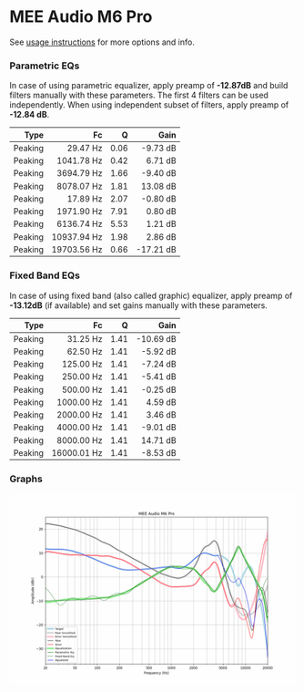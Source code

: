 # MEE Audio M6 Pro
See [usage instructions](https://github.com/jaakkopasanen/AutoEq#usage) for more options and info.

### Parametric EQs
In case of using parametric equalizer, apply preamp of **-12.87dB** and build filters manually
with these parameters. The first 4 filters can be used independently.
When using independent subset of filters, apply preamp of **-12.84 dB**.

| Type    | Fc          |    Q | Gain      |
|--------:|------------:|-----:|----------:|
| Peaking | 29.47 Hz    | 0.06 | -9.73 dB  |
| Peaking | 1041.78 Hz  | 0.42 | 6.71 dB   |
| Peaking | 3694.79 Hz  | 1.66 | -9.40 dB  |
| Peaking | 8078.07 Hz  | 1.81 | 13.08 dB  |
| Peaking | 17.89 Hz    | 2.07 | -0.80 dB  |
| Peaking | 1971.90 Hz  | 7.91 | 0.80 dB   |
| Peaking | 6136.74 Hz  | 5.53 | 1.21 dB   |
| Peaking | 10937.94 Hz | 1.98 | 2.86 dB   |
| Peaking | 19703.56 Hz | 0.66 | -17.21 dB |

### Fixed Band EQs
In case of using fixed band (also called graphic) equalizer, apply preamp of **-13.12dB**
(if available) and set gains manually with these parameters.

| Type    | Fc          |    Q | Gain      |
|--------:|------------:|-----:|----------:|
| Peaking | 31.25 Hz    | 1.41 | -10.69 dB |
| Peaking | 62.50 Hz    | 1.41 | -5.92 dB  |
| Peaking | 125.00 Hz   | 1.41 | -7.24 dB  |
| Peaking | 250.00 Hz   | 1.41 | -5.41 dB  |
| Peaking | 500.00 Hz   | 1.41 | -0.25 dB  |
| Peaking | 1000.00 Hz  | 1.41 | 4.59 dB   |
| Peaking | 2000.00 Hz  | 1.41 | 3.46 dB   |
| Peaking | 4000.00 Hz  | 1.41 | -9.01 dB  |
| Peaking | 8000.00 Hz  | 1.41 | 14.71 dB  |
| Peaking | 16000.01 Hz | 1.41 | -8.53 dB  |

### Graphs
![](./MEE%20Audio%20M6%20Pro.png)